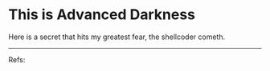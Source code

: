 # This is Advanced Darkness
Here is a secret that hits my greatest fear, the shellcoder cometh.




---
Refs:

